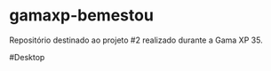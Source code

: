 # gamaxp-bemestou
Repositório destinado ao projeto #2 realizado durante a Gama XP 35.

#Desktop
<p align="center>
<img src= "images/captura1.png">
<p>
                                         
